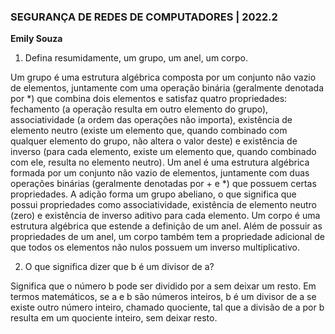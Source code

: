 ### SEGURANÇA DE REDES DE COMPUTADORES | 2022.2
**Emily Souza**

1. Defina resumidamente, um grupo, um anel, um corpo.
	
Um grupo é uma estrutura algébrica composta por um conjunto não vazio de elementos, juntamente com uma operação binária (geralmente denotada por *) que combina dois elementos e satisfaz quatro propriedades: fechamento (a operação resulta em outro elemento do grupo), associatividade (a ordem das operações não importa), existência de elemento neutro (existe um elemento que, quando combinado com qualquer elemento do grupo, não altera o valor deste) e existência de inverso (para cada elemento, existe um elemento que, quando combinado com ele, resulta no elemento neutro).
Um anel é uma estrutura algébrica formada por um conjunto não vazio de elementos, juntamente com duas operações binárias (geralmente denotadas por + e *) que possuem certas propriedades. A adição forma um grupo abeliano, o que significa que possui propriedades como associatividade, existência de elemento neutro (zero) e existência de inverso aditivo para cada elemento.
Um corpo é uma estrutura algébrica que estende a definição de um anel. Além de possuir as propriedades de um anel, um corpo também tem a propriedade adicional de que todos os elementos não nulos possuem um inverso multiplicativo.

2. O que significa dizer que b é um divisor de a?

Significa que o número b pode ser dividido por a sem deixar um resto. Em termos matemáticos, se a e b são números inteiros, b é um divisor de a se existe outro número inteiro, chamado quociente, tal que a divisão de a por b resulta em um quociente inteiro, sem deixar resto.
